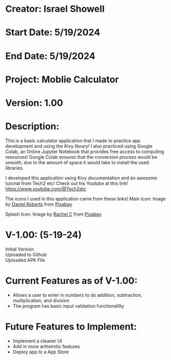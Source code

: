# Creator: Israel Showell
# Start Date: 5/19/2024
# End Date: 5/19/2024
# Project: Moblie Calculator
# Version: 1.00

# Description:
This is a basic calculator application that I made to practice app development and using the Kivy library!
I also practiced using Google Colab, an Online Jupyter Notebook that provides free access to computing resources!
Google Colab ensures that the conversion process would be smooth, due to the amount of space it would take to install the used libraries.

I developed this application using Kivy documentation and an awesome tutorial from Tech2 etc!
Check out his Youtube at this link!
https://www.youtube.com/@Tech2etc

The icons I used in this application came from these links!
Main Icon:
Image by <a href="https://pixabay.com/users/blendertimer-9538909/?utm_source=link-attribution&utm_medium=referral&utm_campaign=image&utm_content=7832583">Daniel Roberts</a> from <a href="https://pixabay.com//?utm_source=link-attribution&utm_medium=referral&utm_campaign=image&utm_content=7832583">Pixabay</a>

Splash Icon:
Image by <a href="https://pixabay.com/users/caffeinesystem-1979991/?utm_source=link-attribution&utm_medium=referral&utm_campaign=image&utm_content=1555910">Rachel C</a> from <a href="https://pixabay.com//?utm_source=link-attribution&utm_medium=referral&utm_campaign=image&utm_content=1555910">Pixabay</a>


# V-1.00: (5-19-24)
Initial Version <br>
Uploaded to Github <br>
Uploaded APK File <br>


# Current Features as of V-1.00:
- Allows a user to enter in numbers to do addition, subtraction, mulitplication, and division
- The program has basic input validation functionalilty 


# Future Features to Implement:
- Implement a cleaner UI
- Add in more artheimtic features
- Deploy app to a App Store

